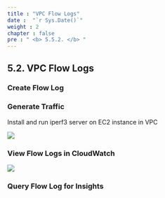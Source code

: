 ```yaml
---
title : "VPC Flow Logs"
date :  "`r Sys.Date()`" 
weight : 2
chapter : false
pre : " <b> 5.5.2. </b> "
---
```


## 5.2. VPC Flow Logs

### Create Flow Log

### Generate Traffic

Install and run iperf3 server on EC2 instance in VPC

![](/images/5.sovico/033.png)

### View Flow Logs in CloudWatch

![](/images/5.sovico/034.png)

### Query Flow Log for Insights
